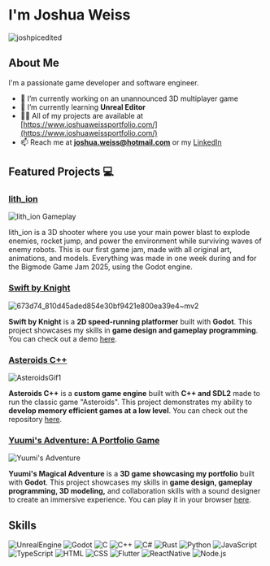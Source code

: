 # I'm Joshua Weiss
![joshpicedited](https://github.com/JoshuaWeissTBS/JoshuaWeissTBS/assets/44821795/ac3bdfd6-b4fa-4e8d-8f1a-779e189ce9bc)

## About Me
I'm a passionate game developer and software engineer.

- 🔭 I’m currently working on an unannounced 3D multiplayer game
- 🌱 I’m currently learning **Unreal Editor**
- 👨‍💻 All of my projects are available at [https://www.joshuaweissportfolio.com/](https://www.joshuaweissportfolio.com/)
- 📫 Reach me at **joshua.weiss@hotmail.com** or my [LinkedIn](https://www.linkedin.com/in/joshua-weiss-tbs/)

## Featured Projects 💻

### [lith_ion](https://joshuaweiss.itch.io/lith-ion)
![lith_ion Gameplay](https://github.com/user-attachments/assets/b2c1bca9-5d85-4817-a01e-649362c8bfee)

lith_ion is a 3D shooter where you use your main power blast to explode enemies, rocket jump, and power the environment while surviving waves of enemy robots.
This is our first game jam, made with all original art, animations, and models. Everything was made in one week during and for the Bigmode Game Jam 2025, using the Godot engine.

### [Swift by Knight](https://joshuaweiss.itch.io/swift-by-knight)

![673d74_810d45aded854e30bf9421e800ea39e4~mv2](https://github.com/JoshuaWeissTBS/JoshuaWeissTBS/assets/44821795/2b6db2ac-4374-41cb-8fca-0d859c0ab994)

**Swift by Knight** is a **2D speed-running platformer** built with **Godot**. This project showcases my skills in **game design and gameplay programming**. You can check out a demo [here](https://joshuaweiss.itch.io/swift-by-knight).

### [Asteroids C++](https://github.com/JoshuaWeissTBS/asteroids-sdl-cpp)

![AsteroidsGif1](https://github.com/JoshuaWeissTBS/JoshuaWeissTBS/assets/44821795/dde16246-ccc0-482e-adff-a17b9a62d80d)

**Asteroids C++** is a **custom game engine** built with **C++ and SDL2** made to run the classic game "Asteroids". This project demonstrates my ability to **develop memory efficient games at a low level**. You can check out the repository [here](https://github.com/JoshuaWeissTBS/asteroids-sdl-cpp).

### [Yuumi's Adventure: A Portfolio Game](https://joshuaweiss.itch.io/joshua-weiss-portfolio)

![Yuumi's Adventure](https://github.com/JoshuaWeissTBS/JoshuaWeissTBS/assets/44821795/7a59616c-aa5d-4558-9787-f2d5ef11d33f)

**Yuumi's Magical Adventure** is a **3D game showcasing my portfolio** built with **Godot**. This project showcases my skills in **game design, gameplay programming, 3D modeling,** and collaboration skills with a sound designer to create an immersive experience. You can play it in your browser [here](https://joshuaweiss.itch.io/joshua-weiss-portfolio).

## Skills
![UnrealEngine](https://img.shields.io/badge/-Unreal%20Engine-313131?style=for-the-badge&logo=unreal-engine&logoColor=white)
![Godot](https://img.shields.io/badge/Godot-478CBF?style=for-the-badge&logo=GodotEngine&logoColor=white)
![C](https://img.shields.io/badge/C-00599C?style=for-the-badge&logo=c&logoColor=white)
![C++](https://img.shields.io/badge/C%2B%2B-00599C?style=for-the-badge&logo=c%2B%2B&logoColor=white)
![C#](https://img.shields.io/badge/C%23-239120?style=for-the-badge&logo=csharp&logoColor=white)
![Rust](https://img.shields.io/badge/Rust-black?style=for-the-badge&logo=rust&logoColor=#E57324)
![Python](https://img.shields.io/badge/Python-FFD43B?style=for-the-badge&logo=python&logoColor=blue)
![JavaScript](https://img.shields.io/badge/JavaScript-323330?style=for-the-badge&logo=javascript&logoColor=F7DF1E)
![TypeScript](https://img.shields.io/badge/TypeScript-007ACC?style=for-the-badge&logo=typescript&logoColor=white)
![HTML](https://img.shields.io/badge/HTML5-E34F26?style=for-the-badge&logo=html5&logoColor=white)
![CSS](https://img.shields.io/badge/CSS3-1572B6?style=for-the-badge&logo=css3&logoColor=white)
![Flutter](https://img.shields.io/badge/Flutter-02569B?style=for-the-badge&logo=flutter&logoColor=white)
![ReactNative](https://img.shields.io/badge/React_Native-20232A?style=for-the-badge&logo=react&logoColor=61DAFB)
![Node.js](https://img.shields.io/badge/Node%20js-339933?style=for-the-badge&logo=nodedotjs&logoColor=white)
